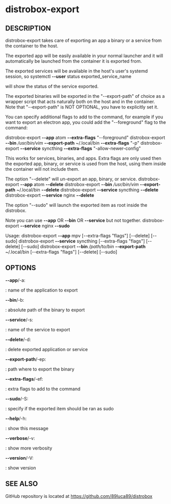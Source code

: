 # distrobox-export

## DESCRIPTION

distrobox-export takes care of exporting an app a binary or a service
from the container to the host.

The exported app will be easily available in your normal launcher and it
will automatically be launched from the container it is exported from.

The exported services will be available in the host\'s user\'s systemd
session, so systemctl **\--user** status exported_service_name

will show the status of the service exported.

The exported binaries will be exported in the \"\--export-path\" of
choice as a wrapper script that acts naturally both on the host and in
the container. Note that \"\--export-path\" is NOT OPTIONAL, you have to
explicitly set it.

You can specify additional flags to add to the command, for example if
you want to export an electron app, you could add the \"\--foreground\"
flag to the command:

distrobox-export **\--app** atom **\--extra-flags** \"\--foreground\"
distrobox-export **\--bin** */usr/bin/vim* **\--export-path**
\~/.local/bin **\--extra-flags** \"-p\" distrobox-export **\--service**
syncthing **\--extra-flags** \"-allow-newer-config\"

This works for services, binaries, and apps. Extra flags are only used
then the exported app, binary, or service is used from the host, using
them inside the container will not include them.

The option \"\--delete\" will un-export an app, binary, or service.
distrobox-export **\--app** atom **\--delete** distrobox-export
**\--bin** */usr/bin/vim* **\--export-path** \~/.local/bin **\--delete**
distrobox-export **\--service** syncthing **\--delete** distrobox-export
**\--service** nginx **\--delete**

The option \"\--sudo\" will launch the exported item as root inside the
distrobox.

Note you can use **\--app** OR **\--bin** OR **\--service** but not
together. distrobox-export **\--service** nginx **\--sudo**

Usage: distrobox-export **\--app** mpv \[\--extra-flags \"flags\"\]
\[\--delete\] \[\--sudo\] distrobox-export **\--service** syncthing
\[\--extra-flags \"flags\"\] \[\--delete\] \[\--sudo\] distrobox-export
**\--bin** */path/to/bin* **\--export-path** \~/.local/bin
\[\--extra-flags \"flags\"\] \[\--delete\] \[\--sudo\]

## OPTIONS

**\--app**/-a:

:   name of the application to export

**\--bin**/-b:

:   absolute path of the binary to export

**\--service**/-s:

:   name of the service to export

**\--delete**/-d:

:   delete exported application or service

**\--export-path**/-ep:

:   path where to export the binary

**\--extra-flags**/-ef:

:   extra flags to add to the command

**\--sudo**/-S:

:   specify if the exported item should be ran as sudo

**\--help**/-h:

:   show this message

**\--verbose**/-v:

:   show more verbosity

**\--version**/-V:

:   show version

## SEE ALSO

GitHub repository is located at https://github.com/89luca89/distrobox
